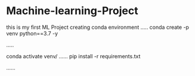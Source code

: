 # Machine-learning-Project
this is my first ML Project 
creating conda environment 
.....
conda create -p venv python==3.7 -y

.....

conda activate venv/
......
pip install -r requirements.txt

......

